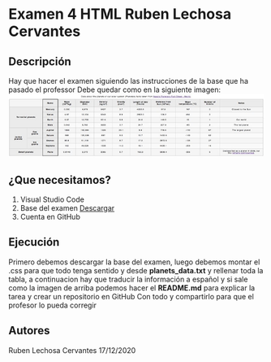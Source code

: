 # Examen 4 HTML Ruben Lechosa Cervantes

## Descripción
Hay que hacer el examen siguiendo las instrucciones de la base que ha pasado el professor
Debe quedar como en la siguiente imagen:
<img src="captura1.jpg">

## ¿Que necesitamos?

1. Visual Studio Code
2. Base del examen <a href="https://github.com/Rulexloko13/Examen-4-HTML/tree/main/Base%20Examen">Descargar</a>
3. Cuenta en GitHub

## Ejecución
Primero debemos descargar la base del examen, luego debemos montar el .css para que todo tenga sentido y desde **planets_data.txt** y rellenar toda la tabla, a continuacion hay que traducir la información a español y si sale como la imagen de arriba podemos hacer el **README.md** para explicar la tarea y crear un repositorio en GitHub Con todo y compartirlo para que el profesor lo pueda corregir

## Autores
Ruben Lechosa Cervantes 17/12/2020